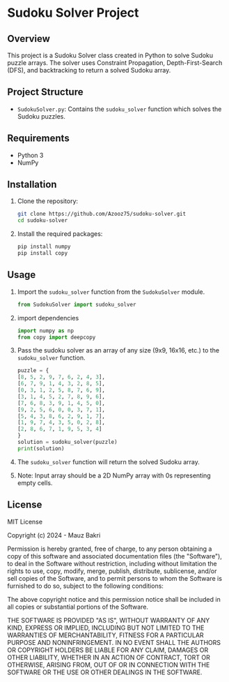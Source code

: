 # Sudoku Solver Project

## Overview
This project is a Sudoku Solver class created in Python to solve Sudoku puzzle arrays.
The solver uses Constraint Propagation, Depth-First-Search (DFS), and backtracking to return a solved Sudoku array.

## Project Structure
- `SudokuSolver.py`: Contains the `sudoku_solver` function which solves the Sudoku puzzles.

## Requirements
- Python 3
- NumPy

## Installation
1. Clone the repository:
    ```sh
    git clone https://github.com/Azooz75/sudoku-solver.git
    cd sudoku-solver
    ```

2. Install the required packages:
    ```sh
    pip install numpy
    pip install copy
   
    ```

## Usage
1. Import the `sudoku_solver` function from the `SudokuSolver` module.
    ```python
   from SudokuSolver import sudoku_solver
    ```
   
2. import dependencies
    ```python
    import numpy as np
    from copy import deepcopy
   ```
   
3. Pass the sudoku solver as an array of any size (9x9, 16x16, etc.) to the `sudoku_solver` function.
    ```python
   puzzle = {
   [8, 5, 2, 9, 7, 6, 2, 4, 3],
   [6, 7, 9, 1, 4, 3, 2, 8, 5],
   [0, 3, 1, 2, 5, 8, 7, 6, 9],
   [3, 1, 4, 5, 2, 7, 8, 9, 6],
   [7, 6, 8, 3, 9, 1, 4, 5, 0],
   [9, 2, 5, 6, 0, 0, 3, 7, 1],
   [5, 4, 3, 8, 6, 2, 9, 1, 7],
   [1, 9, 7, 4, 3, 5, 0, 2, 8],
   [2, 8, 6, 7, 1, 9, 5, 3, 4]
   }
   solution = sudoku_solver(puzzle)
   print(solution)
    ```
4. The `sudoku_solver` function will return the solved Sudoku array.

5. Note: Input array should be a 2D NumPy array with 0s representing empty cells.

## License
MIT License

Copyright (c) 2024 - Mauz Bakri

Permission is hereby granted, free of charge, to any person obtaining a copy of this software and associated
documentation files (the "Software"), to deal in the Software without restriction, including without limitation the
rights to use, copy, modify, merge, publish, distribute, sublicense, and/or sell copies of the Software, and to permit
persons to whom the Software is furnished to do so, subject to the following conditions:

The above copyright notice and this permission notice shall be included in all copies or substantial portions of the
Software.

THE SOFTWARE IS PROVIDED "AS IS", WITHOUT WARRANTY OF ANY KIND, EXPRESS OR IMPLIED, INCLUDING BUT NOT LIMITED TO THE
WARRANTIES OF MERCHANTABILITY, FITNESS FOR A PARTICULAR PURPOSE AND NONINFRINGEMENT. IN NO EVENT SHALL THE AUTHORS OR
COPYRIGHT HOLDERS BE LIABLE FOR ANY CLAIM, DAMAGES OR OTHER LIABILITY, WHETHER IN AN ACTION OF CONTRACT, TORT OR
OTHERWISE, ARISING FROM, OUT OF OR IN CONNECTION WITH THE SOFTWARE OR THE USE OR OTHER DEALINGS IN THE SOFTWARE.
